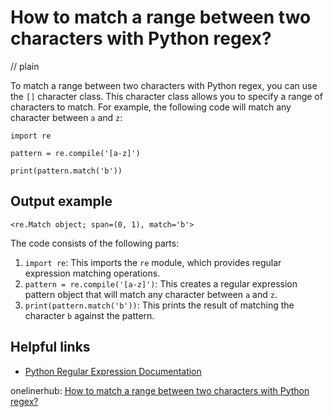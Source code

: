 # How to match a range between two characters with Python regex?
// plain

To match a range between two characters with Python regex, you can use the `[]` character class. This character class allows you to specify a range of characters to match. For example, the following code will match any character between `a` and `z`:
```
import re

pattern = re.compile('[a-z]')

print(pattern.match('b'))
```
## Output example

```
<re.Match object; span=(0, 1), match='b'>
```

The code consists of the following parts:

1. `import re`: This imports the `re` module, which provides regular expression matching operations.
2. `pattern = re.compile('[a-z]')`: This creates a regular expression pattern object that will match any character between `a` and `z`.
3. `print(pattern.match('b'))`: This prints the result of matching the character `b` against the pattern.

## Helpful links

- [Python Regular Expression Documentation](https://docs.python.org/3/library/re.html)

onelinerhub: [How to match a range between two characters with Python regex?](https://onelinerhub.com/python-regex/how-to-match-a-range-between-two-characters-with-python-regex)